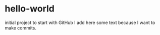 # hello-world
initial project to start with GitHub
I add here some text because I want to make commits.
